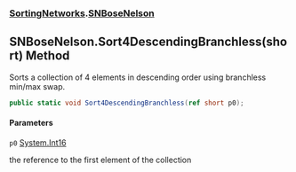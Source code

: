 ### [SortingNetworks](SortingNetworks.md 'SortingNetworks').[SNBoseNelson](SortingNetworks.SNBoseNelson.md 'SortingNetworks.SNBoseNelson')

## SNBoseNelson.Sort4DescendingBranchless(short) Method

Sorts a collection of 4 elements in descending order using branchless min/max swap.

```csharp
public static void Sort4DescendingBranchless(ref short p0);
```
#### Parameters

<a name='SortingNetworks.SNBoseNelson.Sort4DescendingBranchless(short).p0'></a>

`p0` [System.Int16](https://docs.microsoft.com/en-us/dotnet/api/System.Int16 'System.Int16')

the reference to the first element of the collection